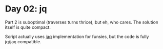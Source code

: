 # Day 02: jq

Part 2 is suboptimal (traverses turns thrice), but eh, who cares. The solution itself is quite compact.

Script actually uses [jaq] implementation for funsies, but the code is fully jq/jaq compatible.

[jaq]: https://github.com/01mf02/jaq
